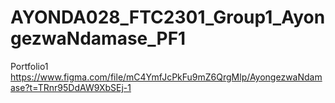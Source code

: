 # AYONDA028_FTC2301_Group1_AyongezwaNdamase_PF1
Portfolio1
https://www.figma.com/file/mC4YmfJcPkFu9mZ6QrgMlp/AyongezwaNdamase?t=TRnr95DdAW9XbSEj-1
